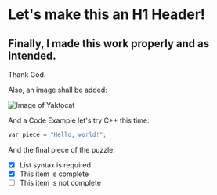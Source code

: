 # Let's make this an H1 Header!
## Finally, I made this work properly and as intended.
Thank God. 

Also, an image shall be added:

![Image of Yaktocat](https://octodex.github.com/images/yaktocat.png)

And a Code Example let's try C++ this time:

``` C++
var piece = "Hello, world!";
```
And the final piece of the puzzle:

- [x] List syntax is required
- [x] This item is complete
- [ ] This item is not complete
